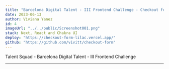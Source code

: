 ```yaml
---
title: "Barcelona Digital Talent - III Frontend Challenge - Checkout form"
date: 2023-06-13
author: Viviana Yanez
id: 4
imageUrl: "../../public/Screenshot001.png"
stack: Next, React and Chakra UI
deploy: "https://checkout-form-lilac.vercel.app/"
github: "https://github.com/vivitt/checkout-form"
---
```


Talent Squad - Barcelona Digital Talent - III Frontend Challenge

---
